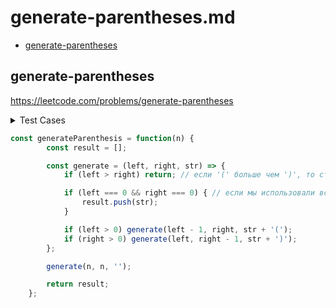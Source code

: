 # generate-parentheses.md

+ [generate-parentheses](#generate-parentheses)

## generate-parentheses

https://leetcode.com/problems/generate-parentheses

<details><summary>Test Cases</summary><blockquote>

``` javascript
    // n = 1
    // ["()"]

    // n = 3
    // ["((()))","(()())","(())()","()(())","()()()"]
```

</blockquote></details>

``` javascript
const generateParenthesis = function(n) {
        const result = [];

        const generate = (left, right, str) => {
            if (left > right) return; // если '(' больше чем ')', то строка невалидная

            if (left === 0 && right === 0) { // если мы использовали все количество заданных скобок - строка готова
                result.push(str);
            }

            if (left > 0) generate(left - 1, right, str + '(');
            if (right > 0) generate(left, right - 1, str + ')');
        };

        generate(n, n, '');

        return result;
    };
```


